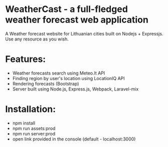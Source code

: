 # WeatherCast - a full-fledged weather forecast web application
A Weather forecast website for Lithuanian cities built on Nodejs + Expressjs. Use any resource as you wish.
# Features:
- Weather forecasts search using Meteo.lt API
- Finding region by user's location using LocationIQ API
- Rendering forecasts (Bootstrap)
- Server built using Node.js, Express.js, Webpack, Laravel-mix
# Installation:
- npm install
- npm run assets:prod
- npm run server:prod
- open link provided in the console (default - localhost:3000)
